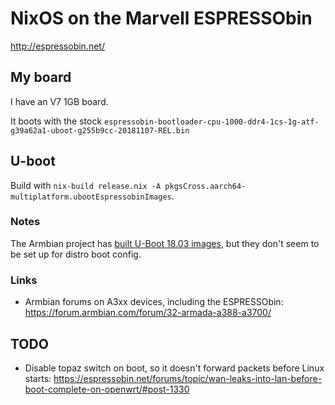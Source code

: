 # NixOS on the Marvell ESPRESSObin
http://espressobin.net/

## My board
I have an V7 1GB board.

It boots with the stock `espressobin-bootloader-cpu-1000-ddr4-1cs-1g-atf-g39a62a1-uboot-g255b9cc-20181107-REL.bin`

## U-boot
Build with `nix-build release.nix -A pkgsCross.aarch64-multiplatform.ubootEspressobinImages`.

### Notes
The Armbian project has [built U-Boot 18.03 images](https://dl.armbian.com/espressobin/u-boot/), but they don't seem to be set up for distro boot config.

### Links
- Armbian forums on A3xx devices, including the ESPRESSObin: https://forum.armbian.com/forum/32-armada-a388-a3700/

## TODO
- Disable topaz switch on boot, so it doesn't forward packets before Linux starts: https://espressobin.net/forums/topic/wan-leaks-into-lan-before-boot-complete-on-openwrt/#post-1330
